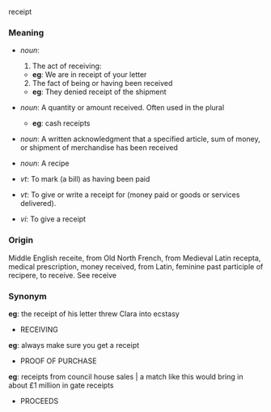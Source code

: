receipt
### Meaning
+ _noun_:
   1. The act of receiving:
    + __eg__: We are in receipt of your letter
   2. The fact of being or having been received
    + __eg__: They denied receipt of the shipment
+ _noun_: A quantity or amount received. Often used in the plural
    + __eg__: cash receipts
+ _noun_: A written acknowledgment that a specified article, sum of money, or shipment of merchandise has been received
+ _noun_: A recipe

+ _vt_: To mark (a bill) as having been paid
+ _vt_: To give or write a receipt for (money paid or goods or services delivered).
+ _vi_: To give a receipt

### Origin

Middle English receite, from Old North French, from Medieval Latin recepta, medical prescription, money received, from Latin, feminine past participle of recipere, to receive. See receive

### Synonym

__eg__: the receipt of his letter threw Clara into ecstasy

+ RECEIVING

__eg__: always make sure you get a receipt

+ PROOF OF PURCHASE

__eg__: receipts from council house sales | a match like this would bring in about £1 million in gate receipts

+ PROCEEDS



